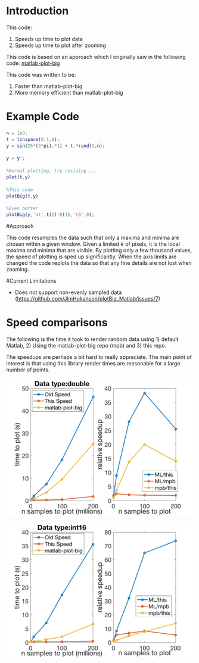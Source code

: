 # Introduction

This code:
1) Speeds up time to plot data
2) Speeds up time to plot after zooming

This code is based on an approach which I originally saw in the following code:
[matlab-plot-big](https://github.com/tuckermcclure/matlab-plot-big)

This code was written to be:
1) Faster than matlab-plot-big
2) More memory efficient than matlab-plot-big

# Example Code

```Matlab
n = 1e8;
t = linspace(0,1,n);
y = sin(25*(2*pi).*t) + t.*rand(1,n);

y = y';

%Normal plotting, try resizing ...
plot(t,y)

%This code
plotBig(t,y)

%Even better
plotBig(y,'dt',t(2)-t(1),'t0',0);
```

#Approach

This code resamples the data such that only a maxima and minima are chosen
within a given window. Given a limited # of pixels, it is the local maxima
and minima that are visible. By plotting only a few thousand values, the 
speed of plotting is sped up significantly. When the axis limits are 
changed the code replots the data so that any fine details are not lost
when zooming.

#Current Limitations

* Does not support non-evenly sampled data (https://github.com/JimHokanson/plotBig_Matlab/issues/7)

# Speed comparisons

The following is the time it took to render random data using 1) default Matlab, 2) Using the matlab-plot-big repo (mpb) and 3) this repo.

The speedups are perhaps a bit hard to really appreciate. The main point of interest is that using this library render times are reasonable for a large number of points.

![speed1_double](/documentation/speed1_double.png)

![speed1_double](/documentation/speed1_int16.png)

